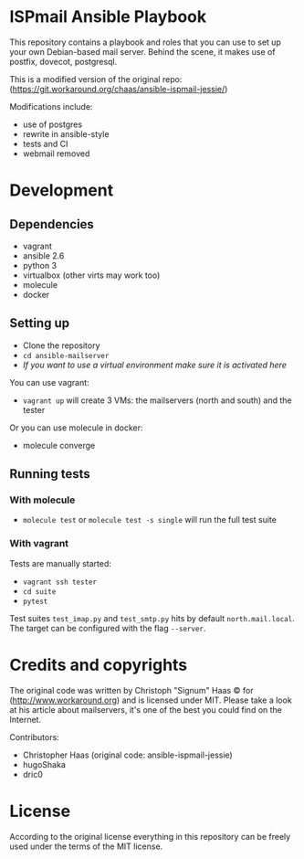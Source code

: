 # ISPmail Ansible Playbook #

This repository contains a playbook and roles that you can use to set up your
own Debian-based mail server. Behind the scene, it makes use of postfix,
 dovecot, postgresql.

This is a modified version of the original repo:
(https://git.workaround.org/chaas/ansible-ispmail-jessie/)

Modifications include:
* use of postgres
* rewrite in ansible-style
* tests and CI
* webmail removed

# Development

## Dependencies

* vagrant
* ansible 2.6
* python 3
* virtualbox (other virts may work too)
* molecule
* docker

## Setting up

* Clone the repository
* `cd ansible-mailserver`
* *If you want to use a virtual environment make sure it is activated here*

You can use vagrant:

* `vagrant up` will create 3 VMs: the mailservers (north and south) and the tester

Or you can use molecule in docker:

* molecule converge

## Running tests

### With molecule

* `molecule test` or `molecule test -s single` will run the full test suite

### With vagrant

Tests are  manually started:
* `vagrant ssh tester`
* `cd suite`
* `pytest`

Test suites `test_imap.py` and `test_smtp.py` hits by default
`north.mail.local`. The target can be configured with the flag `--server`.

# Credits and copyrights #

The original code was written by Christoph "Signum" Haas © for
(http://www.workaround.org) and is licensed under MIT.
Please take a look at his article about mailservers, it's one of the best you
could find on the Internet.

Contributors:
- Christopher Haas (original code: ansible-ispmail-jessie)
- hugoShaka
- dric0

# License

According to the original license everything in this repository can be freely
used under the terms of the MIT license.
